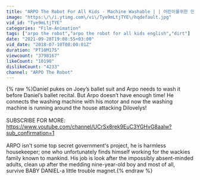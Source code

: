 ```yaml
---
title: "ARPO The Robot For All Kids - Machine Washable | | 어린이를위한 만화"
image: "https:\/\/i.ytimg.com\/vi\/Tye9mLtjTYE\/hqdefault.jpg"
vid_id: "Tye9mLtjTYE"
categories: "Film-Animation"
tags: ["arpo the robot","arpo the robot for all kids english","dirt"]
date: "2021-09-28T19:08:55+03:00"
vid_date: "2018-07-10T08:00:01Z"
duration: "PT10M17S"
viewcount: "3798167"
likeCount: "10190"
dislikeCount: "4233"
channel: "ARPO The Robot"
---
```

{% raw %}Daniel pukes on Joey’s ballet suit and Arpo needs to wash it before Daniel’s ballet recital. But Arpo doesn’t have enough time! He connects the washing machine with his motor and now the washing machine is running around the house attacking Dilovelys!<br /><br />SUBSCRIBE FOR MORE: <a rel="nofollow" target="blank" href="https://www.youtube.com/channel/UCrSx8rek9EuC3YGHvG8aalw?sub_confirmation=1">https://www.youtube.com/channel/UCrSx8rek9EuC3YGHvG8aalw?sub_confirmation=1</a><br /><br />ARPO isn't some top secret government's project, he is harmless housekeeper; one who unfortunately finds himself working for the wackies family known to mankind. His job is look after the impossibly absent-minded adults, clean up after the medding nine-year-old boy and most of all, survive BABY DANIEL-a little trouble magnet.{% endraw %}
